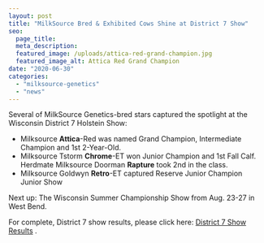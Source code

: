 ```yaml
---
layout: post
title: "MilkSource Bred & Exhibited Cows Shine at District 7 Show"
seo:
  page_title:
  meta_description:
  featured_image: /uploads/attica-red-grand-champion.jpg
  featured_image_alt: Attica Red Grand Champion
date: "2020-06-30"
categories: 
  - "milksource-genetics"
  - "news"
---
```


Several of MilkSource Genetics-bred stars captured the spotlight at the Wisconsin District 7 Holstein Show:

- Milksource **Attica**\-Red was named Grand Champion, Intermediate Champion and 1st 2-Year-Old.
- Milksource Tstorm **Chrome**\-ET won Junior Champion and 1st Fall Calf. Herdmate Milksource Doorman **Rapture** took 2nd in the class.
- Milksource Goldwyn **Retro**\-ET captured Reserve Junior Champion Junior Show

Next up: The Wisconsin Summer Championship Show from Aug. 23-27 in West Bend.

For complete, District 7 show results, please click here: [District 7 Show Results](https://www.cowsmo.com/events/wisconsin-district-7-show-2020/?fbclid=IwAR3NQbipWc8OYzGQn8VQcQ8lpSAplIl8p9Y2eZ1FGx6NerWGrXLdk09vINE "https://www.cowsmo.com/events/wisconsin-district-7-show-2020/?fbclid=IwAR3NQbipWc8OYzGQn8VQcQ8lpSAplIl8p9Y2eZ1FGx6NerWGrXLdk09vINE") ​​​​​​​.
